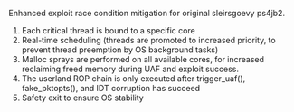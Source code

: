 Enhanced exploit race condition mitigation for original sleirsgoevy ps4jb2.

1) Each critical thread is bound to a specific core 
2) Real-time scheduling (threads are promoted to increased priority, to prevent thread preemption by OS background tasks)
3) Malloc sprays are performed on all available cores, for increased reclaiming freed memory during UAF and exploit success.
4) The userland ROP chain is only executed after trigger_uaf(), fake_pktopts(), and IDT corruption has succeed 
5) Safety exit to ensure OS stability
